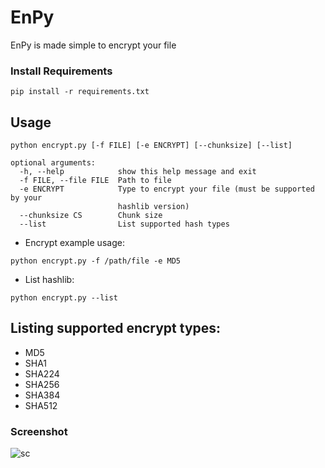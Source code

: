 # EnPy
EnPy is made simple to encrypt your file

### Install Requirements
```
pip install -r requirements.txt
```

## Usage
```
python encrypt.py [-f FILE] [-e ENCRYPT] [--chunksize] [--list]

optional arguments:
  -h, --help            show this help message and exit
  -f FILE, --file FILE  Path to file
  -e ENCRYPT            Type to encrypt your file (must be supported by your
                        hashlib version)
  --chunksize CS        Chunk size
  --list                List supported hash types
```
 * Encrypt example usage:
```
python encrypt.py -f /path/file -e MD5
```
 * List hashlib:
```
python encrypt.py --list
```
## Listing supported encrypt types:
* MD5
* SHA1
* SHA224
* SHA256
* SHA384
* SHA512

### Screenshot
![sc](https://user-images.githubusercontent.com/35635224/38909842-a5597c3a-42f0-11e8-88c1-0d582b9024db.png)
